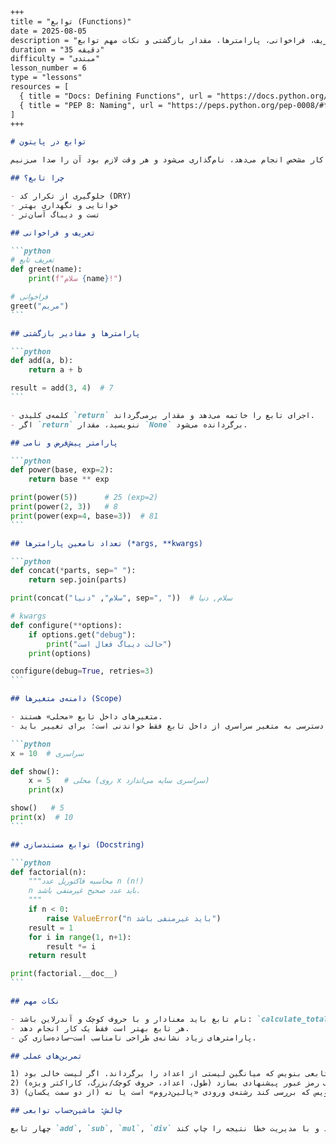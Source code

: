 ````markdown
+++
title = "توابع (Functions)"
date = 2025-08-05
description = "تعریف، فراخوانی، پارامترها، مقدار بازگشتی و نکات مهم توابع"
duration = "35 دقیقه"
difficulty = "مبتدی"
lesson_number = 6
type = "lessons"
resources = [
  { title = "Docs: Defining Functions", url = "https://docs.python.org/3/tutorial/controlflow.html#defining-functions" },
  { title = "PEP 8: Naming", url = "https://peps.python.org/pep-0008/#function-and-variable-names" }
]
+++

# توابع در پایتون

توابع مثل «قطعه‌های قابل‌استفاده‌مجدد» هستند. کدی که یک کار مشخص انجام می‌دهد، نام‌گذاری می‌شود و هر وقت لازم بود آن را صدا می‌زنیم.

## چرا تابع؟

- جلوگیری از تکرار کد (DRY)
- خوانایی و نگهداری بهتر
- تست و دیباگ آسان‌تر

## تعریف و فراخوانی

```python
# تعریف تابع
def greet(name):
    print(f"سلام {name}!")

# فراخوانی
greet("مریم")
```

## پارامترها و مقادیر بازگشتی

```python
def add(a, b):
    return a + b

result = add(3, 4)  # 7
```

- کلمه‌ی کلیدی `return` اجرای تابع را خاتمه می‌دهد و مقدار برمی‌گرداند.
- اگر `return` ننویسید، مقدار `None` برگردانده می‌شود.

## پارامتر پیش‌فرض و نامی

```python
def power(base, exp=2):
    return base ** exp

print(power(5))      # 25 (exp=2)
print(power(2, 3))   # 8
print(power(exp=4, base=3))  # 81
```

## تعداد نامعین پارامترها (*args, **kwargs)

```python
def concat(*parts, sep=" "):
    return sep.join(parts)

print(concat("سلام", "دنیا", sep=", "))  # سلام, دنیا

# kwargs
def configure(**options):
    if options.get("debug"):
        print("حالت دیباگ فعال است")
    print(options)

configure(debug=True, retries=3)
```

## دامنه‌ی متغیرها (Scope)

- متغیرهای داخل تابع «محلی» هستند.
- دسترسی به متغیر سراسری از داخل تابع فقط خواندنی است؛ برای تغییر باید `global` استفاده کنید (معمولاً توصیه نمی‌شود).

```python
x = 10  # سراسری

def show():
    x = 5   # محلی (روی x سراسری سایه می‌اندازد)
    print(x)

show()   # 5
print(x)  # 10
```

## توابع مستندسازی (Docstring)

```python
def factorial(n):
    """محاسبه فاکتوریل عدد n (n!)
    n باید عدد صحیح غیرمنفی باشد.
    """
    if n < 0:
        raise ValueError("n باید غیرمنفی باشد")
    result = 1
    for i in range(1, n+1):
        result *= i
    return result

print(factorial.__doc__)
```

## نکات مهم

- نام تابع باید معنادار و با حروف کوچک و آندرلاین باشد: `calculate_total`
- هر تابع بهتر است فقط یک کار انجام دهد.
- پارامترهای زیاد نشانه‌ی طراحی نامناسب است—ساده‌سازی کن.

## تمرین‌های عملی

1) تابعی بنویس که میانگین لیستی از اعداد را برگرداند. اگر لیست خالی بود، `None` بده.
2) تابعی بنویس که یک رمز عبور پیشنهادی بسازد (طول، اعداد، حروف کوچک/بزرگ، کاراکتر ویژه).
3) تابعی بنویس که بررسی کند رشته‌ی ورودی «پالین‌دروم» است یا نه (از دو سمت یکسان).

## چالش: ماشین‌حساب توابعی

چهار تابع `add`, `sub`, `mul`, `div` بنویس و برنامه‌ای که عملیات و دو عدد را از کاربر بگیرد و با مدیریت خطا نتیجه را چاپ کند.

````
